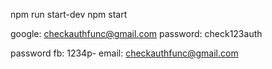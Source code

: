 npm run start-dev
npm start

google: checkauthfunc@gmail.com
password: check123auth

password fb: 1234p-
email: checkauthfunc@gmail.com
